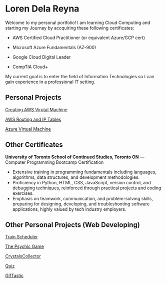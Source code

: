 # Loren Dela Reyna

Welcome to my personal portfolio! I am learning Cloud Computing and starting my Journey by accquiring these following certificates:

 * AWS Certified Cloud Practitioner (or equivalent Azure/GCP cert)

 * Microsoft Azure Fundamentals (AZ-900)

 * Google Cloud Digital Leader

 * CompTIA Cloud+

My current goal is to enter the field of Information Technologies so I can gain experience in a professional IT setting. 

## Personal Projects
[Creating AWS Virutal Machine](/cloudProjects.html)

[AWS Routing and IP Tables](/cloudProjects.html#aws-routing-iptables-header)

[Azure Virtual Machine](/cloudProjects.html#azure-vm-header)


## Other Certificates
__University of Toronto School of Continued Studies, Toronto ON__ — Computer Programming Bootcamp Certification

 * Extensive training in programming fundamentals including languages, algorithms, data structures, and development          methodologies.
 * Proficiency in Python, HTML, CSS, JavaScript, version control, and debugging techniques, reinforced through practical     projects and coding exercises.
 * Emphasis on teamwork, communication, and problem-solving skills, preparing for designing, developing, and troubleshooting software applications, highly valued by tech industry employers.


## Other Personal Projects (Web Developing)
[Train Scheduler](https://ldelareyna.github.io/Firebase-Assignment---Train-Scheduler-/)

[The Psychic Game](https://ldelareyna.github.io/Psychic-Game/)

[CrystalsCollector](https://ldelareyna.github.io/CrystalsCollector-Game/)

[Quiz](https://ldelareyna.github.io/Basic-Quiz/)

[GifTastic](https://ldelareyna.github.io/GifTastic/)

